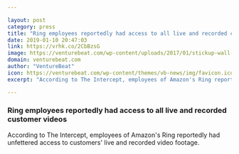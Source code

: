 ```yaml
---

layout: post
category: press
title: "Ring employees reportedly had access to all live and recorded customer videos"
date: 2019-01-10 20:47:03
link: https://vrhk.co/2CbBzsG
image: https://venturebeat.com/wp-content/uploads/2017/01/stickup-wall-2398c54a8f12f793327e56ca3f394caf.jpg?w=1200&strip=all
domain: venturebeat.com
author: "VentureBeat"
icon: https://venturebeat.com/wp-content/themes/vb-news/img/favicon.ico
excerpt: "According to The Intercept, employees of Amazon's Ring reportedly had unfettered access to customers' live and recorded video footage."

---
```


### Ring employees reportedly had access to all live and recorded customer videos

According to The Intercept, employees of Amazon's Ring reportedly had unfettered access to customers' live and recorded video footage.